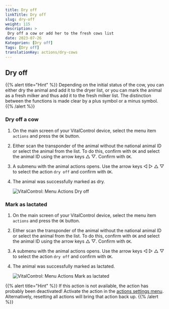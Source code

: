 ```yaml
---
title: Dry off
linkTitle: Dry off
slug: dry-off
weight: 115
description: >
 Dry off a cow or add her to the fresh cows list
date: 2023-07-26
Kategorien: [Dry off]
Tags: [Dry off]
translationKey: actions/dry-cows
---
```


## Dry off

{{% alert title="Hint" %}}
Depending on the initial status of the cow, you can either dry the animal and add it to the dryer list, or you can mark the animal as a fresh milker and thus add it to the fresh milker list. The distinction between the functions is made clear by a plus symbol or a minus symbol.
{{% /alert %}}

### Dry off a cow

1. On the main screen of your VitalControl device, select the menu item `actions` and press the `OK` button.

2. Either scan the transponder of the animal without the national animal ID or select the animal from the list. To do this, confirm with `OK` and select the animal ID using the arrow keys △ ▽. Confirm with `OK`.

3. A submenu with the animal actions opens. Use the arrow keys ◁ ▷ △ ▽ to select the action `dry off` and confirm with `OK`.

4. The animal was successfully marked as dry.

   ![VitalControl: Menu Actions Dry off](../images/dryoff.png "Dry off a cow")

### Mark as lactated

1. On the main screen of your VitalControl device, select the menu item `actions` and press the `OK` button.

2. Either scan the transponder of the animal without the national animal ID or select the animal from the list. To do this, confirm with `OK` and select the animal ID using the arrow keys △ ▽. Confirm with `OK`.

3. A submenu with the animal actions opens. Use the arrow keys ◁ ▷ △ ▽ to select the action `dry off` and confirm with `OK`.

4. The animal was successfully marked as lactated.

   ![VitalControl: Menu Actions Mark as lactated](../images/lactated.png "Mark as lactated")

{{% alert title="Hint" %}}
If this action is not available, the action has probably been deactivated! Activate the action in the [actions settings menu](/docs/actions/settings/). Alternatively, resetting all actions will bring that action back up.
{{% /alert %}}
